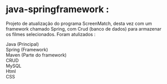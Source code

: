 # java-springframework :
Projeto de atualização do programa ScreenMatch, desta vez com um framework chamado Spring, com Crud (banco de dados) para armazenar os filmes selecionados.
Foram atulizados :


Java (Principal) <br/> 
Spring (Framework) <br/>
Maven (Parte do framework) <br/>
CRUD<br/>
MySQL<br/>
Html<br/>
CSS<br/>
